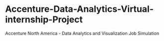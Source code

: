 # Accenture-Data-Analytics-Virtual-internship-Project
Accenture North America - Data Analytics and Visualization Job Simulation
